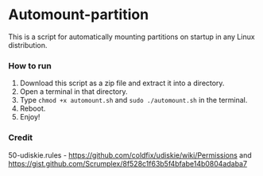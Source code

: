 # Automount-partition
This is a script for automatically mounting partitions on startup in any Linux distribution.

### How to run
1. Download this script as a zip file and extract it into a directory.
2. Open a terminal in that directory.
3. Type `chmod +x automount.sh` and `sudo ./automount.sh` in the terminal.
4. Reboot.
5. Enjoy!

### Credit
50-udiskie.rules - https://github.com/coldfix/udiskie/wiki/Permissions and https://gist.github.com/Scrumplex/8f528c1f63b5f4bfabe14b0804adaba7
